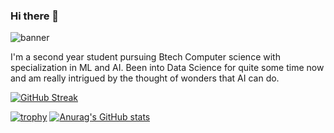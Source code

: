 ###   Hi there 👋                                      
<!--
**Shravani-0/Shravani-0** is a ✨ _special_ ✨ repository because its `README.md` (this file) appears on your GitHub profile.
[![MasterHead](C:\Users\HP\Downloads\banner.png)]([your GitHub link](https://github.com/Shravani-0))
- 👯 I’m looking to collaborate on ...
- 🤔 I’m looking for help with ...
- 💬 Ask me about ...
- 📫 How to reach me: ...
- 😄 Pronouns: ...
- ⚡ Fun fact: ...
-->
![banner](https://user-images.githubusercontent.com/89658242/231364806-5667b20e-c12c-415d-a594-71e72ff253d2.png)


I'm a second year student pursuing Btech Computer science with specialization in ML and AI. Been into Data Science for quite some time now and am really intrigued by the thought of wonders that AI can do.
<br/>





[![GitHub Streak](http://github-readme-streak-stats.herokuapp.com?user=Shravani-0&theme=highcontrast)](https://git.io/streak-stats)



[![trophy](https://github-profile-trophy.vercel.app/?username=Shravani-0)](https://github.com/Shravani-0/github-profile-trophy)
[![Anurag's GitHub stats](https://github-readme-stats.vercel.app/api?username=Shravani-0&theme=highcontrast)](https://github.com/Shravani-0/github-readme-stats)
